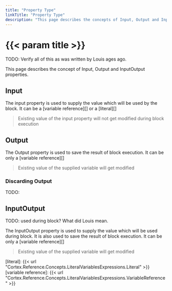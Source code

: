 ```yaml
---
title: "Property Type"
linkTitle: "Property Type"
description: "This page describes the concepts of Input, Output and InputOutput properties."
---
```


# {{< param title >}}

TODO: Verify all of this as was written by Louis ages ago.

This page describes the concept of Input, Output and InputOutput properties.

## Input

The input property is used to supply the value which will be used by the block.
It can be a [variable reference][] or a [literal][]
>Existing value of the input property will not get modified during block execution

## Output

The Output property is used to save the result of block execution.
It can be only a [variable reference][]
>Existing value of the supplied variable will get modified

### Discarding Output

TODO:

## InputOutput

TODO: used during block? What did Louis mean.

The InputOutput property is used to supply the value which will be used during block. It is also used to save the result of block execution.
It can be only a [variable reference][]
>Existing value of the supplied variable will get modified

[literal]: {{< url "Cortex.Reference.Concepts.LiteralVariablesExpressions.Literal" >}}
[variable reference]: {{< url "Cortex.Reference.Concepts.LiteralVariablesExpressions.VariableReference" >}}
